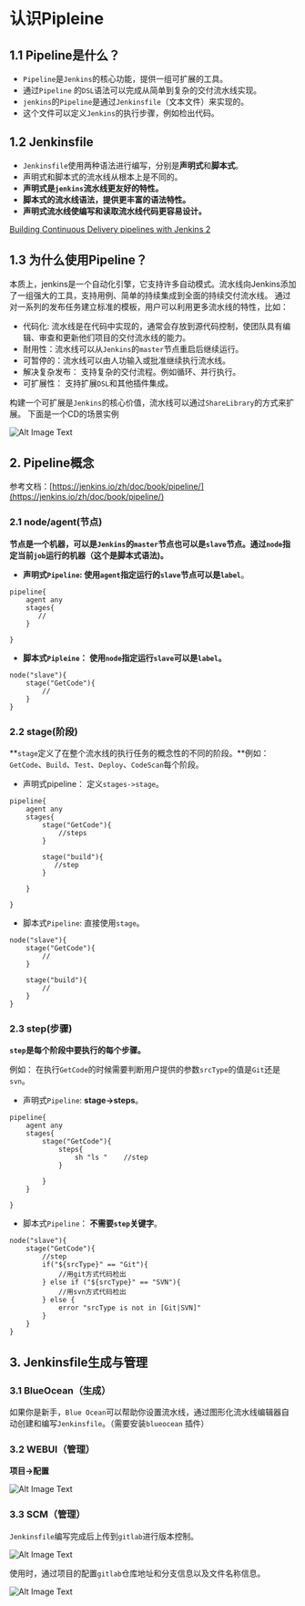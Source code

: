 # 认识Pipleine

## 1.1 Pipeline是什么？

* `Pipeline`是`Jenkins`的核心功能，提供一组可扩展的工具。
* 通过`Pipeline` 的`DSL`语法可以完成从简单到复杂的交付流水线实现。
* `jenkins`的`Pipeline`是通过`Jenkinsfile`（文本文件）来实现的。
* 这个文件可以定义`Jenkins`的执行步骤，例如检出代码。

## 1.2 Jenkinsfile

* `Jenkinsfile`使用两种语法进行编写，分别是**声明式**和**脚本式**。
* 声明式和脚本式的流水线从根本上是不同的。
* **声明式是`jenkins`流水线更友好的特性。**
* **脚本式的流水线语法，提供更丰富的语法特性。**
* **声明式流水线使编写和读取流水线代码更容易设计。**

[Building Continuous Delivery pipelines with Jenkins 2](https://github.com/Chao-Xi/JacobTechBlog/blob/master/jenkins/8Jenkins_basic_pipelineascode.md)

## 1.3 为什么使用Pipeline？

本质上，jenkins是一个自动化引擎，它支持许多自动模式。流水线向Jenkins添加了一组强大的工具，支持用例、简单的持续集成到全面的持续交付流水线。 通过对一系列的发布任务建立标准的模板，用户可以利用更多流水线的特性，比如：

* 代码化: 流水线是在代码中实现的，通常会存放到源代码控制，使团队具有编辑、审查和更新他们项目的交付流水线的能力。
* 耐用性：流水线可以从`Jenkins`的`master`节点重启后继续运行。
* 可暂停的：流水线可以由人功输入或批准继续执行流水线。
* 解决复杂发布： 支持复杂的交付流程。例如循环、并行执行。
* 可扩展性： 支持扩展`DSL`和其他插件集成。

构建一个可扩展是`Jenkins`的核心价值，流水线可以通过`ShareLibrary`的方式来扩展。 下面是一个CD的场景实例 

![Alt Image Text](images/12_1.png "body image") 

## 2. Pipeline概念

参考文档：[https://jenkins.io/zh/doc/book/pipeline/](https://jenkins.io/zh/doc/book/pipeline/)

### 2.1 node/agent(节点)

**节点是一个机器，可以是`Jenkins`的`master`节点也可以是`slave`节点。通过`node`指定当前`job`运行的机器（这个是脚本式语法)。**

* **声明式`Pipeline`: 使用`agent`指定运行的`slave`节点可以是`label`**。

```
pipeline{
    agent any
    stages{
       //    
    }

}
```

* **脚本式`Pipleine`： 使用`node`指定运行`slave`可以是`label`。**

```
node("slave"){
    stage("GetCode"){
        //
    }
}
```

### 2.2 stage(阶段)

**`stage`定义了在整个流水线的执行任务的概念性的不同的阶段。**例如： `GetCode`、`Build`、`Test`、`Deploy`、`CodeScan`每个阶段。

* 声明式pipeline： 定义`stages->stage`。

```
pipeline{
    agent any
    stages{
        stage("GetCode"){
            //steps  
        }
        
        stage("build"){
           //step
        }
    
    }

}
```

* 脚本式`Pipeline`: 直接使用`stage`。

```
node("slave"){
    stage("GetCode"){
        //
    }
    
    stage("build"){
        //
    }
}
```

### 2.3 step(步骤)

**`step`是每个阶段中要执行的每个步骤。**

例如： 在执行`GetCode`的时候需要判断用户提供的参数`srcType`的值是`Git`还是`svn`。

* 声明式`Pipeline`: **stage->steps**。

```
pipeline{
    agent any
    stages{
        stage("GetCode"){
            steps{ 
                sh "ls "    //step
            }
        
        }    
    }

}
```

* 脚本式`Pipeline`： **不需要`step`关键字**。

```
node("slave"){
    stage("GetCode"){
        //step
        if("${srcType}" == "Git"){
            //用git方式代码检出
        } else if ("${srcType}" == "SVN"){
            //用svn方式代码检出
        } else {
            error "srcType is not in [Git|SVN]"
        }
    }
}
```

## 3. Jenkinsfile生成与管理

### 3.1 BlueOcean（生成）

如果你是新手，`Blue Ocean`可以帮助你设置流水线，通过图形化流水线编辑器自动创建和编写`Jenkinsfile`。（需要安装`blueocean` 插件）

### 3.2 WEBUI（管理）

**项目->配置**

![Alt Image Text](images/12_2.png "body image") 

### 3.3 SCM（管理）

`Jenkinsfile`编写完成后上传到`gitlab`进行版本控制。 

![Alt Image Text](images/12_3.png "body image") 

使用时，通过项目的配置`gitlab`仓库地址和分支信息以及文件名称信息。

![Alt Image Text](images/12_4.png "body image") 